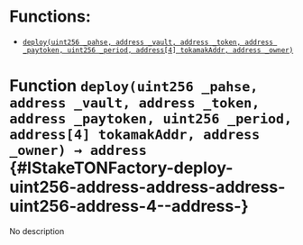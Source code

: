 # Functions:

- [`deploy(uint256 _pahse, address _vault, address _token, address _paytoken, uint256 _period, address[4] tokamakAddr, address _owner)`](#IStakeTONFactory-deploy-uint256-address-address-address-uint256-address-4--address-)

# Function `deploy(uint256 _pahse, address _vault, address _token, address _paytoken, uint256 _period, address[4] tokamakAddr, address _owner) → address` {#IStakeTONFactory-deploy-uint256-address-address-address-uint256-address-4--address-}

No description
